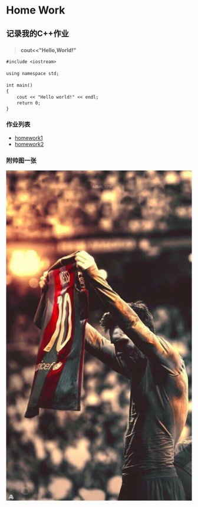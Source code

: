 # **Home Work**
## **记录我的C++作业**
###  
>**cout<<"Hello,World!"**
```
#include <iostream>

using namespace std;

int main()
{
    cout << "Hello world!" << endl;
    return 0;
}
```
### **作业列表**
- [homework1](https://github.com/littleFlyDog/home-work/blob/main/homeworkfile/homework1.cpp)
- [homework2](https://github.com/littleFlyDog/home-work/blob/main/homeworkfile/homework2.cpp)
### **附帅图一张**
![](https://github.com/littleFlyDog/home-work/blob/main/pictures/Barcelona.jpg)
